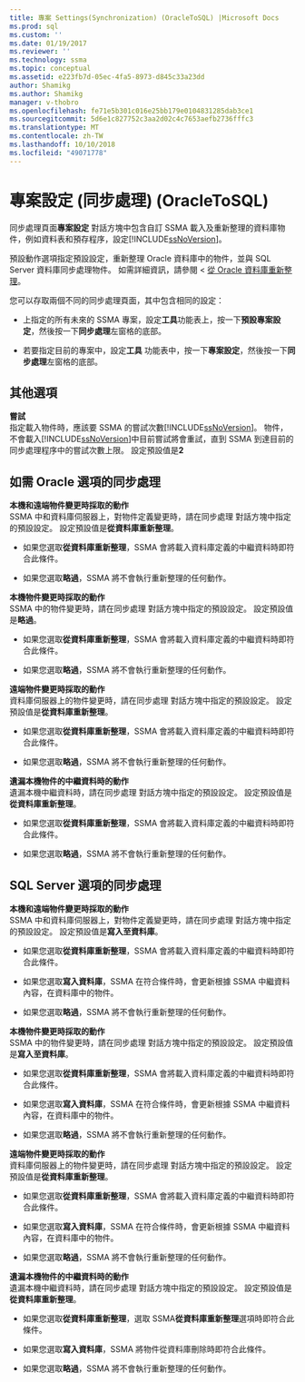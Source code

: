 ```yaml
---
title: 專案 Settings(Synchronization) (OracleToSQL) |Microsoft Docs
ms.prod: sql
ms.custom: ''
ms.date: 01/19/2017
ms.reviewer: ''
ms.technology: ssma
ms.topic: conceptual
ms.assetid: e223fb7d-05ec-4fa5-8973-d845c33a23dd
author: Shamikg
ms.author: Shamikg
manager: v-thobro
ms.openlocfilehash: fe71e5b301c016e25bb179e0104831285dab3ce1
ms.sourcegitcommit: 5d6e1c827752c3aa2d02c4c7653aefb2736fffc3
ms.translationtype: MT
ms.contentlocale: zh-TW
ms.lasthandoff: 10/10/2018
ms.locfileid: "49071778"
---
```

# <a name="project-settingssynchronization-oracletosql"></a>專案設定 (同步處理) (OracleToSQL)
同步處理頁面**專案設定** 對話方塊中包含自訂 SSMA 載入及重新整理的資料庫物件，例如資料表和預存程序，設定[!INCLUDE[ssNoVersion](../../includes/ssnoversion-md.md)]。  
  
預設動作選項指定預設設定，重新整理 Oracle 資料庫中的物件，並與 SQL Server 資料庫同步處理物件。 如需詳細資訊，請參閱 <<c0> [ 從 Oracle 資料庫重新整理](../../ssma/oracle/refresh-from-database-oracletosql.md)。  
  
您可以存取兩個不同的同步處理頁面，其中包含相同的設定：  
  
-   上指定的所有未來的 SSMA 專案，設定**工具**功能表上，按一下**預設專案設定**，然後按一下**同步處理**左窗格的底部。  
  
-   若要指定目前的專案中，設定**工具** 功能表中，按一下**專案設定**，然後按一下**同步處理**左窗格的底部。  
  
## <a name="miscellaneous-options"></a>其他選項  
**嘗試**  
指定載入物件時，應該要 SSMA 的嘗試次數[!INCLUDE[ssNoVersion](../../includes/ssnoversion-md.md)]。 物件，不會載入[!INCLUDE[ssNoVersion](../../includes/ssnoversion-md.md)]中目前嘗試將會重試，直到 SSMA 到達目前的同步處理程序中的嘗試次數上限。 設定預設值是**2**  
  
## <a name="synchronization-for-oracle-options"></a>如需 Oracle 選項的同步處理  
**本機和遠端物件變更時採取的動作**  
SSMA 中和資料庫伺服器上，對物件定義變更時，請在同步處理 對話方塊中指定的預設設定。 設定預設值是**從資料庫重新整理**。  
  
-   如果您選取**從資料庫重新整理**，SSMA 會將載入資料庫定義的中繼資料時即符合此條件。  
  
-   如果您選取**略過**，SSMA 將不會執行重新整理的任何動作。  
  
**本機物件變更時採取的動作**  
SSMA 中的物件變更時，請在同步處理 對話方塊中指定的預設設定。 設定預設值是**略過**。  
  
-   如果您選取**從資料庫重新整理**，SSMA 會將載入資料庫定義的中繼資料時即符合此條件。  
  
-   如果您選取**略過**，SSMA 將不會執行重新整理的任何動作。  
  
**遠端物件變更時採取的動作**  
資料庫伺服器上的物件變更時，請在同步處理 對話方塊中指定的預設設定。 設定預設值是**從資料庫重新整理**。  
  
-   如果您選取**從資料庫重新整理**，SSMA 會將載入資料庫定義的中繼資料時即符合此條件。  
  
-   如果您選取**略過**，SSMA 將不會執行重新整理的任何動作。  
  
**遺漏本機物件的中繼資料時的動作**  
遺漏本機中繼資料時，請在同步處理 對話方塊中指定的預設設定。 設定預設值是**從資料庫重新整理**。  
  
-   如果您選取**從資料庫重新整理**，SSMA 會將載入資料庫定義的中繼資料時即符合此條件。  
  
-   如果您選取**略過**，SSMA 將不會執行重新整理的任何動作。  
  
## <a name="synchronization-for-sql-server-options"></a>SQL Server 選項的同步處理  
**本機和遠端物件變更時採取的動作**  
SSMA 中和資料庫伺服器上，對物件定義變更時，請在同步處理 對話方塊中指定的預設設定。 設定預設值是**寫入至資料庫**。  
  
-   如果您選取**從資料庫重新整理**，SSMA 會將載入資料庫定義的中繼資料時即符合此條件。  
  
-   如果您選取**寫入資料庫**，SSMA 在符合條件時，會更新根據 SSMA 中繼資料內容，在資料庫中的物件。  
  
-   如果您選取**略過**，SSMA 將不會執行重新整理的任何動作。  
  
**本機物件變更時採取的動作**  
SSMA 中的物件變更時，請在同步處理 對話方塊中指定的預設設定。 設定預設值是**寫入至資料庫**。  
  
-   如果您選取**從資料庫重新整理**，SSMA 會將載入資料庫定義的中繼資料時即符合此條件。  
  
-   如果您選取**寫入資料庫**，SSMA 在符合條件時，會更新根據 SSMA 中繼資料內容，在資料庫中的物件。  
  
-   如果您選取**略過**，SSMA 將不會執行重新整理的任何動作。  
  
**遠端物件變更時採取的動作**  
資料庫伺服器上的物件變更時，請在同步處理 對話方塊中指定的預設設定。  設定預設值是**從資料庫重新整理**。  
  
-   如果您選取**從資料庫重新整理**，SSMA 會將載入資料庫定義的中繼資料時即符合此條件。  
  
-   如果您選取**寫入資料庫**，SSMA 在符合條件時，會更新根據 SSMA 中繼資料內容，在資料庫中的物件。  
  
-   如果您選取**略過**，SSMA 將不會執行重新整理的任何動作。  
  
**遺漏本機物件的中繼資料時的動作**  
遺漏本機中繼資料時，請在同步處理 對話方塊中指定的預設設定。 設定預設值是**從資料庫重新整理**。  
  
-   如果您選取**從資料庫重新整理**，選取 SSMA**從資料庫重新整理**選項時即符合此條件。  
  
-   如果您選取**寫入資料庫**，SSMA 將物件從資料庫刪除時即符合此條件。  
  
-   如果您選取**略過**，SSMA 將不會執行重新整理的任何動作。  
  
